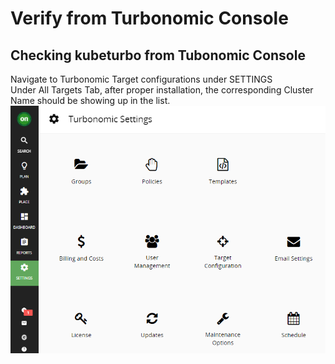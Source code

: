 # Verify from Turbonomic Console

## Checking kubeturbo from Tubonomic Console
Navigate to Turbonomic Target configurations under SETTINGS  
Under All Targets Tab, after proper installation, the corresponding Cluster Name should be showing up in the list.  
![kt-verify-target](images/kt-verify-target.png)
